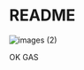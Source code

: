 # README
![images (2)](https://github.com/user-attachments/assets/305d9d68-b2cf-455f-84b7-8bb7c1fc2411)

OK GAS
